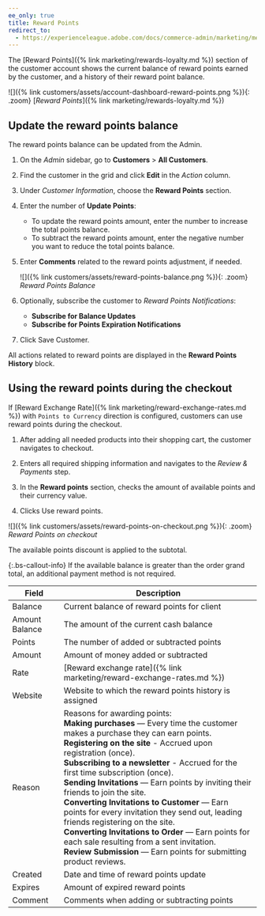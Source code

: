 ```yaml
---
ee_only: true
title: Reward Points
redirect_to:
  - https://experienceleague.adobe.com/docs/commerce-admin/marketing/merchandising/reward-points/reward-points-storefront.html
---
```


The [Reward Points]({% link marketing/rewards-loyalty.md %}) section of the customer account shows the current balance of reward points earned by the customer, and a history of their reward point balance.

![]({% link customers/assets/account-dashboard-reward-points.png %}){: .zoom}
[_Reward Points_]({% link marketing/rewards-loyalty.md %})

## Update the reward points balance

The reward points balance can be updated from the Admin.

1. On the _Admin_ sidebar, go to **Customers** > **All Customers**.

1. Find the customer in the grid and click **Edit** in the _Action_ column.

1. Under _Customer Information_, choose the **Reward Points** section.

1. Enter the number of **Update Points**:

    - To update the reward points amount, enter the number to increase the total points balance.
    - To subtract the reward points amount, enter the negative number you want to reduce the total points balance.

1. Enter **Comments** related to the reward points adjustment, if needed.

    ![]({% link customers/assets/reward-points-balance.png %}){: .zoom}
    _Reward Points Balance_

1. Optionally, subscribe the customer to _Reward Points Notifications_:

    - **Subscribe for Balance Updates**
    - **Subscribe for Points Expiration Notifications**

1. Click <span class="btn">Save Customer</span>.

All actions related to reward points are displayed in the **Reward Points History** block.

## Using the reward points during the checkout

If [Reward Exchange Rate]({% link marketing/reward-exchange-rates.md %}) with `Points to Currency` direction is configured, customers can use reward points during the checkout.

1. After adding all needed products into their shopping cart, the customer navigates to checkout.

1. Enters all required shipping information and navigates to the _Review & Payments_ step.

1. In the __Reward points__ section, checks the amount of available points and their currency value.

1. Clicks <span class="btn">Use reward points</span>.

![]({% link customers/assets/reward-points-on-checkout.png %}){: .zoom}
_Reward Points on checkout_

The available points discount is applied to the subtotal.

{:.bs-callout-info}
If the available balance is greater than the order grand total, an additional payment method is not required.

|Field|Description|
|--- |--- |
|Balance|Current balance of reward points for client|
|Amount Balance|The amount of the current cash balance|
|Points|The number of added or subtracted points|
|Amount|Amount of money added or subtracted|
|Rate|[Reward exchange rate]({% link marketing/reward-exchange-rates.md %})|
|Website|Website to which the reward points history is assigned|
|Reason|Reasons for awarding points:<br>**Making purchases** — Every time the customer makes a purchase they can earn points.<br>**Registering on the site** - Accrued upon registration (once).<br>**Subscribing to a newsletter** - Accrued for the first time subscription (once).<br>**Sending Invitations** — Earn points by inviting their friends to join the site.<br>**Converting Invitations to Customer** — Earn points for every invitation they send out, leading friends registering on the site.<br>**Converting Invitations to Order** — Earn points for each sale resulting from a sent invitation.<br>**Review Submission** — Earn points for submitting product reviews.|
|Created|Date and time of reward points update|
|Expires|Amount of expired reward points|
|Comment|Comments when adding or subtracting points|
